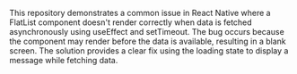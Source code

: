 This repository demonstrates a common issue in React Native where a FlatList component doesn't render correctly when data is fetched asynchronously using useEffect and setTimeout.  The bug occurs because the component may render before the data is available, resulting in a blank screen. The solution provides a clear fix using the loading state to display a message while fetching data.
